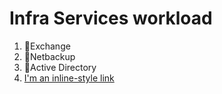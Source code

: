 # Infra Services workload
1. :construction_worker:Exchange
1. :construction_worker:Netbackup
1. :construction_worker:Active Directory
2. [I'm an inline-style link](https://cdssantos6775.github.io/MyPortfolio/)
